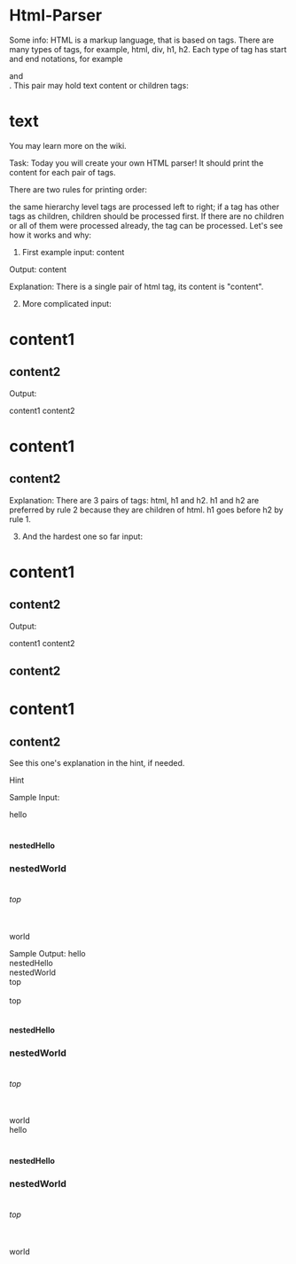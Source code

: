 # Html-Parser

Some info: HTML is a markup language, that is based on tags. There are many types of tags, for example, html, div, h1, h2.
Each type of tag has start <tagName> and end </tagName>notations, for example <div> and </div>.
This pair may hold text content or children tags:

<div>
  <h1>text</h1>
</div>
You may learn more on the wiki.

Task: Today you will create your own HTML parser! It should print the content for each pair of tags.

There are two rules for printing order:

the same hierarchy level tags are processed left to right;
if a tag has other tags as children, children should be processed first. If there are no children or all of them were processed already, the tag can be processed.
Let's see how it works and why:

1. First example input: <html>content</html>

Output: content

Explanation: There is a single pair of html tag, its content is "content".

2. More complicated input:

<html>
  <h1>content1</h1>
  <h2>content2</h2>
</html>
Output:

content1
content2
<h1>content1</h1><h2>content2</h2>

Explanation: There are 3 pairs of tags: html, h1 and h2. h1 and h2 are preferred by rule 2 because they are children of html.
h1 goes before h2 by rule 1.

3. And the hardest one so far input:

<html>
  <h1>content1</h1>
  <div>
    <h2>content2</h2>
  </div>
</html>
Output:

content1
content2
<h2>content2</h2>
<h1>content1</h1><div><h2>content2</h2></div>

See this one's explanation in the hint, if needed.

Hint


Sample Input:
<html><a>hello</a><h1><h4>nestedHello</h4><h3>nestedWorld</h3><h6><br>top</br></h6></h1><br>world</br></html>

Sample Output:
hello<br>nestedHello<br>nestedWorld<br>top<br><br>top</br><br><h4>nestedHello</h4><h3>nestedWorld</h3><h6><br>top</br></h6><br>world<br><a>hello</a><h1><h4>nestedHello</h4><h3>nestedWorld</h3><h6><br>top</br></h6></h1><br>world</br>
